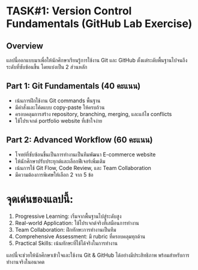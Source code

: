 # TASK#1: Version Control Fundamentals (GitHub Lab Exercise)

## Overview
แลปนี้ออกแบบมาเพื่อให้นักศึกษาเรียนรู้การใช้งาน Git และ GitHub ตั้งแต่ระดับพื้นฐานไปจนถึงระดับที่ซับซ้อนขึ้น โดยแบ่งเป็น 2 ส่วนหลัก

## Part 1: Git Fundamentals (40 คะแนน)

* เน้นการฝึกใช้งาน Git commands พื้นฐาน
* มีคำสั่งและโค้ดแบบ copy-paste ให้ครบถ้วน
* ครอบคลุมการสร้าง repository, branching, merging, และแก้ไข conflicts
* ใช้โปรเจกต์ portfolio website ที่เข้าใจง่าย

## Part 2: Advanced Workflow (60 คะแนน)

* โจทย์ที่ซับซ้อนขึ้นเป็นการทำงานเป็นทีมพัฒนา E-commerce website
* ให้นักศึกษาปรับประยุกต์และเลือกฟีเจอร์เพิ่มเติม
* เน้นการใช้ Git Flow, Code Review, และ Team Collaboration
* มีความต้องการพิเศษให้เลือก 2 จาก 5 ข้อ

# จุดเด่นของแลปนี้:

1. Progressive Learning: เริ่มจากพื้นฐานไปสู่ระดับสูง
2. Real-world Application: ใช้โปรเจกต์จริงที่เสมือนการทำงาน
3. Team Collaboration: ฝึกทักษะการทำงานเป็นทีม
4. Comprehensive Assessment: มี rubric ที่ครอบคลุมทุกด้าน
5. Practical Skills: เน้นทักษะที่ใช้ได้จริงในการทำงาน

แลปนี้จะช่วยให้นักศึกษาเข้าใจและใช้งาน Git & GitHub ได้อย่างมีประสิทธิภาพ พร้อมสำหรับการทำงานจริงในอนาคต
